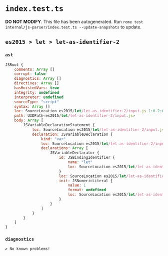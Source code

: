 # `index.test.ts`

**DO NOT MODIFY**. This file has been autogenerated. Run `rome test internal/js-parser/index.test.ts --update-snapshots` to update.

## `es2015 > let > let-as-identifier-2`

### `ast`

```javascript
JSRoot {
	comments: Array []
	corrupt: false
	diagnostics: Array []
	directives: Array []
	hasHoistedVars: true
	integrity: undefined
	interpreter: undefined
	sourceType: "script"
	syntax: Array []
	loc: SourceLocation es2015/let/let-as-identifier-2/input.js 1:0-2:0
	path: UIDPath<es2015/let/let-as-identifier-2/input.js>
	body: Array [
		JSVariableDeclarationStatement {
			loc: SourceLocation es2015/let/let-as-identifier-2/input.js 1:0-1:11
			declaration: JSVariableDeclaration {
				kind: "var"
				loc: SourceLocation es2015/let/let-as-identifier-2/input.js 1:0-1:11
				declarations: Array [
					JSVariableDeclarator {
						id: JSBindingIdentifier {
							name: "let"
							loc: SourceLocation es2015/let/let-as-identifier-2/input.js 1:4-1:7 (let)
						}
						loc: SourceLocation es2015/let/let-as-identifier-2/input.js 1:4-1:11
						init: JSNumericLiteral {
							value: 1
							format: undefined
							loc: SourceLocation es2015/let/let-as-identifier-2/input.js 1:10-1:11
						}
					}
				]
			}
		}
	]
}
```

### `diagnostics`

```
✔ No known problems!

```

